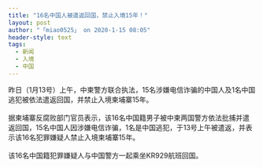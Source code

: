 ```yaml
---
title: "16名中国人被遣返回国，禁止入境15年！"
layout: post
author: "「miao0525」 on 2020-1-15 08:05"
header-style: text
tags:
  - 新闻
  - 入境
  - 中国
---
```


<head></head>
<body>
  昨日（1月13号）上午，中柬警方联合执法，15名涉嫌电信诈骗的中国人及1名中国逃犯被依法遣返回国，并禁止入境柬埔寨15年。
 <br> 
 <br> 据柬埔寨反腐败部门官员表示，该16名中国籍男子被中柬两国警方依法批捕并遣返回国，15名中国人因涉嫌电信诈骗，1名是中国逃犯，于13号上午被遣返，并表示该16名犯罪嫌疑人禁止入境柬埔寨15年。
 <br> 
 <br> 该16名中国籍犯罪嫌疑人与中国警方一起乘坐KR929航班回国。
 <br> 
 <br> 
 <br> 
 <br>
</body>



